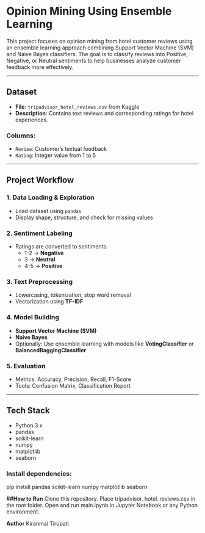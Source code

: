 # Opinion Mining Using Ensemble Learning

This project focuses on opinion mining from hotel customer reviews using an ensemble learning approach combining Support Vector Machine (SVM) and Naive Bayes classifiers. The goal is to classify reviews into Positive, Negative, or Neutral sentiments to help businesses analyze customer feedback more effectively.

---

## Dataset

- **File**: `tripadvisor_hotel_reviews.csv` from Kaggle
- **Description**: Contains text reviews and corresponding ratings for hotel experiences.

### Columns:
- `Review`: Customer’s textual feedback
- `Rating`: Integer value from 1 to 5

---

##  Project Workflow

### 1. Data Loading & Exploration
- Load dataset using `pandas`
- Display shape, structure, and check for missing values

### 2. Sentiment Labeling
- Ratings are converted to sentiments:
  - 1-2 → **Negative**
  - 3 → **Neutral**
  - 4-5 → **Positive**

### 3. Text Preprocessing
- Lowercasing, tokenization, stop word removal
- Vectorization using **TF-IDF**

### 4. Model Building
- **Support Vector Machine (SVM)**
- **Naive Bayes**
- Optionally: Use ensemble learning with models like **VotingClassifier** or **BalancedBaggingClassifier**

### 5. Evaluation
- Metrics: Accuracy, Precision, Recall, F1-Score
- Tools: Confusion Matrix, Classification Report

---

## Tech Stack

- Python 3.x
- pandas
- scikit-learn
- numpy
- matplotlib
- seaborn

### Install dependencies:
pip install pandas scikit-learn numpy matplotlib seaborn

**##How to Run**
Clone this repository.
Place tripadvisor_hotel_reviews.csv in the root folder.
Open and run main.ipynb in Jupyter Notebook or any Python environment.

**Author**
Kiranmai Tirupati
